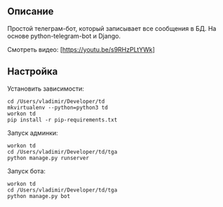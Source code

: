 ## Описание

Простой телеграм-бот, который записывает все сообщения в БД. 
На основе python-telegram-bot и Django.

Смотреть видео: [https://youtu.be/s9RHzPLtYWk]

## Настройка

Установить зависимости:

    cd /Users/vladimir/Developer/td
    mkvirtualenv --python=python3 td
    workon td
    pip install -r pip-requirements.txt

Запуск админки:

    workon td
    cd /Users/vladimir/Developer/td/tga
    python manage.py runserver
    
    
Запуск бота:

    workon td
    cd /Users/vladimir/Developer/td/tga
    python manage.py bot
